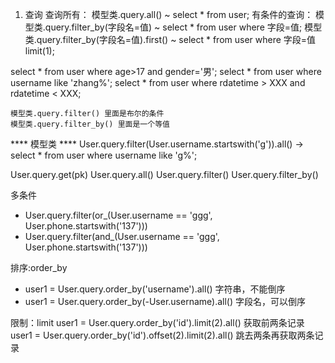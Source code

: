 1. 查询
查询所有： 模型类.query.all() ~ select * from user;
有条件的查询：
    模型类.query.filter_by(字段名=值) ~ select * from user where 字段=值;
    模型类.query.filter_by(字段名=值).first() ~ select * from user where 字段=值 limit(1);

select * from user where age>17 and gender='男';
select * from user where username like 'zhang%';
select * from user where rdatetime > XXX and rdatetime < XXX;

    模型类.query.filter() 里面是布尔的条件
    模型类.query.filter_by() 里面是一个等值
    
**** 模型类 ****
User.query.filter(User.username.startswith('g')).all() -> select * from user where username like 'g%';

User.query.get(pk)
User.query.all()
User.query.filter()
User.query.filter_by()

多条件
- User.query.filter(or_(User.username == 'ggg', User.phone.startswith('137')))
- User.query.filter(and_(User.username == 'ggg', User.phone.startswith('137')))

排序:order_by
- user1 = User.query.order_by('username').all()  字符串，不能倒序
- user1 = User.query.order_by(-User.username).all() 字段名，可以倒序

限制：limit
user1 = User.query.order_by('id').limit(2).all() 获取前两条记录
user1 = User.query.order_by('id').offset(2).limit(2).all() 跳去两条再获取两条记录